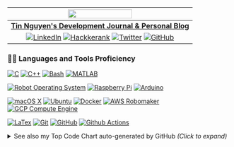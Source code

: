 <!--START_SECTION:signature-->

<!--END_SECTION:signature-->


<!--START_SECTION:visitingCounter-->
<!-- [![HitCount](http://hits.dwyl.com/tinng81/tinng81.svg)](http://hits.dwyl.com/tinng81/tinng81)
[![Hits](https://hits.seeyoufarm.com/api/count/incr/badge.svg?url=https%3A%2F%2Fgithub.com%2Ftinng81)](https://hits.seeyoufarm.com)
<img src="https://komarev.com/ghpvc/?username=tinng81" alt="tinng81" /> -->
<!--END_SECTION:visitingCounter-->

<!--START_SECTION:profile-->
|<a href="https://tin.ng/"><img src="https://camo.githubusercontent.com/3b7c592ede97b6138ffd4b1cc1541c2f3b11fd39/687474703a2f2f33312e6d656469612e74756d626c722e636f6d2f31376665613932306666333665663466356238373764353231366137616164392f74756d626c725f6d6f39786a65387a5a34317163626975666f315f313238302e676966" width="60%" align="center" /><a>|
| :------------------------------: |
| **[Tin Nguyen's Development Journal & Personal Blog](https://tin.ng/)**|
| <a href="https://www.linkedin.com/in/tinng81"><img src="https://img.shields.io/badge/LinkedIn--_.svg?style=social&logo=linkedin" alt="LinkedIn"></a> <a href="https://github.com/tinng81"> <a href="https://www.hackerrank.com/tinng81"><img src="https://img.shields.io/badge/Hackerrank--_.svg?style=social&logo=hackerrank" alt="Hackkerank"></a> <a href="https://twitter.com/tinng81"><img src="https://img.shields.io/twitter/follow/tinng81?label=Twitter&style=social" alt="Twitter"></a> <a href="https://github.com/tinng81"> <img src="https://img.shields.io/github/followers/tinng81.svg?label=GitHub&style=social" alt="GitHub"></a>|
<!--END_SECTION:profile-->

<!--START_SECTION:techStack-->
### 👨‍💻 Languages and Tools Proficiency

[![C][c-sh]](https://github.com/tinng81)
[![C++][cpp-sh]](https://github.com/tinng81)
[![Bash][bash-sh]](https://www.gnu.org/software/bash/)
[![MATLAB][matlab-sh]](https://www.mathworks.com/products/matlab.html)

[![Robot Operating System][ros-sh]](https://www.ros.org/)
[![Raspberry Pi][rpi-sh]](https://www.raspberrypi.org/)
[![Arduino][adno-sh]](https://www.arduino.cc/)

[![macOS X][macosx-sh]](https://www.apple.com/macos/catalina/)
[![Ubuntu][ubuntu-sh]](https://ubuntu.com/)
[![Docker][docker-sh]](https://www.docker.com/)
[![AWS Robomaker][aws-sh]](https://aws.amazon.com/robomaker/)
[![GCP Compute Engine][gcp-sh]](https://cloud.google.com/compute)

[![LaTex][latex-sh]](https://www.latex-project.org/)
[![Git][git-sh]](https://git-scm.com/)
[![GitHub][github-sh]](https://github.com/)
[![Github Actions][ghAction-sh]](https://github.com/features/actions)

<!-- Collapsible Top Code section -->
<!--START_SECTION:topcode-->
<details>
<summary> See also my Top Code Chart auto-generated by GitHub <i>(Click to expand)</i></summary>
<br>
<h3> This only accounts for public repositories. For detailed tech stack, see above.</h3>
<br>
<a href="https://github.com/tinng81">
  <img align="center" src="https://github-readme-stats.vercel.app/api/top-langs/?username=tinng81&theme=buefy&hide=vue" />
</a>

</details>
<!--END_SECTION:topcode-->
<!--END_SECTION:techStack-->

<!--------------- IGNORE BELOW --------------->

<!-- 
    shield.io in-line images 
-->

[c-sh]: https://img.shields.io/badge/-C-00599C?style=flat&logo=c
[cpp-sh]: https://img.shields.io/badge/-C++-00599C?style=flat&logo=c%2B%2B&logoColor=03253C
[bash-sh]: https://img.shields.io/badge/-Bash-00599C?style=flat&logo=gnu-bash&logoColor=67A99F
[matlab-sh]: https://img.shields.io/badge/-MATLAB-00599C?style=flat&logo=mathworks&logoColor=CD5600

[ros-sh]: https://img.shields.io/badge/-ROS-336791?style=flat&logo=probot&logoColor=2B314C
[adno-sh]: https://img.shields.io/badge/-Arduino-336791?style=flat&logo=Arduino
[rpi-sh]: https://img.shields.io/badge/-Raspberry%20Pi-336791?style=flat&logo=Raspberry-Pi&logoColor=C51A4A

[macosx-sh]: https://img.shields.io/badge/-macOS-232F7E?style=flat&logo=apple&logoColor=ffffff
[ubuntu-sh]: http://img.shields.io/badge/-Ubuntu-232F7E?style=flat&logo=ubuntu&logoColor=A81D33
[docker-sh]: https://img.shields.io/badge/-Docker-232F7E?style=flat&logo=docker
[aws-sh]: https://img.shields.io/badge/AWS%20Robomaker-232F7E?style=flat&logo=amazon-aws
[gcp-sh]: https://img.shields.io/badge/GCP%20Compute%20Engine-232F7E?style=flat&logo=google-cloud

[latex-sh]: https://img.shields.io/badge/-LaTex-232F3E?style=flat&logo=latex
[git-sh]: https://img.shields.io/badge/-Git-232F3E?style=flat&logo=git
[github-sh]: https://img.shields.io/badge/-GitHub-232F3E?style=flat&logo=github
[ghAction-sh]: http://img.shields.io/badge/-Github%20Actions-232F3E?style=flat&logo=github-actions

